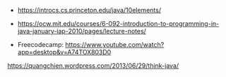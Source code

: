 - https://introcs.cs.princeton.edu/java/10elements/

- https://ocw.mit.edu/courses/6-092-introduction-to-programming-in-java-january-iap-2010/pages/lecture-notes/

- Freecodecamp: https://www.youtube.com/watch?app=desktop&v=A74TOX803D0


https://quangchien.wordpress.com/2013/06/29/think-java/

